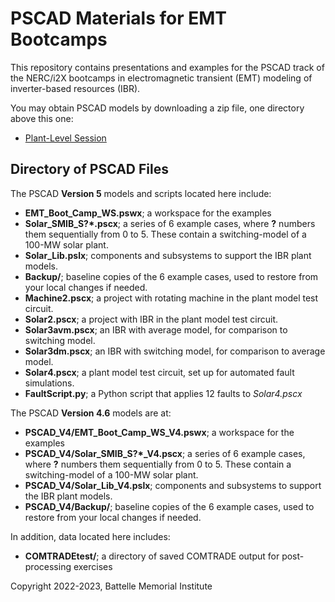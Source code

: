# PSCAD Materials for EMT Bootcamps 

This repository contains presentations and examples for the PSCAD track of 
the NERC/i2X bootcamps in electromagnetic transient (EMT) modeling of 
inverter-based resources (IBR).
 
You may obtain PSCAD models by downloading a zip file, one directory
above this one:
 
- [Plant-Level Session](../Plant-Level.zip) 

## Directory of PSCAD Files

The PSCAD **Version 5** models and scripts located here include:

- **EMT\_Boot\_Camp\_WS.pswx**; a workspace for the examples
- **Solar\_SMIB\_S?\*.pscx**; a series of 6 example cases, where **?** numbers them sequentially from 0 to 5. These contain a switching-model of a 100-MW solar plant.
- **Solar\_Lib.pslx**; components and subsystems to support the IBR plant models.
- **Backup/**; baseline copies of the 6 example cases, used to restore from your local changes if needed.
- **Machine2.pscx**; a project with rotating machine in the plant model test circuit.
- **Solar2.pscx**; a project with IBR in the plant model test circuit.
- **Solar3avm.pscx**; an IBR with average model, for comparison to switching model.
- **Solar3dm.pscx**; an IBR with switching model, for comparison to average model.
- **Solar4.pscx**; a plant model test circuit, set up for automated fault simulations.
- **FaultScript.py**; a Python script that applies 12 faults to *Solar4.pscx*
 
The PSCAD **Version 4.6** models are at:

- **PSCAD\_V4/EMT\_Boot\_Camp\_WS\_V4.pswx**; a workspace for the examples
- **PSCAD\_V4/Solar\_SMIB\_S?\*\_V4.pscx**; a series of 6 example cases, where **?** numbers them sequentially from 0 to 5. These contain a switching-model of a 100-MW solar plant.
- **PSCAD\_V4/Solar\_Lib\_V4.pslx**; components and subsystems to support the IBR plant models.
- **PSCAD\_V4/Backup/**; baseline copies of the 6 example cases, used to restore from your local changes if needed.

In addition, data located here includes:

- **COMTRADEtest/**; a directory of saved COMTRADE output for post-processing exercises

Copyright 2022-2023, Battelle Memorial Institute

